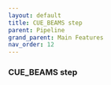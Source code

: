 ```yaml
---
layout: default
title: CUE_BEAMS step
parent: Pipeline
grand_parent: Main Features
nav_order: 12
---
```

### CUE_BEAMS step
